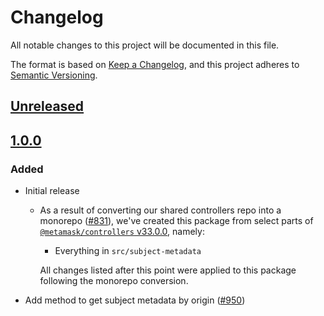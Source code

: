 # Changelog
All notable changes to this project will be documented in this file.

The format is based on [Keep a Changelog](https://keepachangelog.com/en/1.0.0/),
and this project adheres to [Semantic Versioning](https://semver.org/spec/v2.0.0.html).

## [Unreleased]

## [1.0.0]
### Added
- Initial release
  - As a result of converting our shared controllers repo into a monorepo ([#831](https://github.com/MetaMask/controllers/pull/831)), we've created this package from select parts of [`@metamask/controllers` v33.0.0](https://github.com/MetaMask/controllers/tree/v33.0.0), namely:
    - Everything in `src/subject-metadata`

    All changes listed after this point were applied to this package following the monorepo conversion.
- Add method to get subject metadata by origin ([#950](https://github.com/MetaMask/controllers/pull/950))

[Unreleased]: https://github.com/MetaMask/controllers/compare/@metamask/subject-metadata-controller@1.0.0...HEAD
[1.0.0]: https://github.com/MetaMask/controllers/releases/tag/@metamask/subject-metadata-controller@1.0.0
